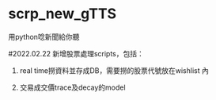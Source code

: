 # scrp_new_gTTS
用python唸新聞給你聽

#2022.02.22
新增股票處理scripts，包括：

1. real time撈資料並存成DB，需要撈的股票代號放在wishlist 內

2. 交易成交價trace及decay的model

